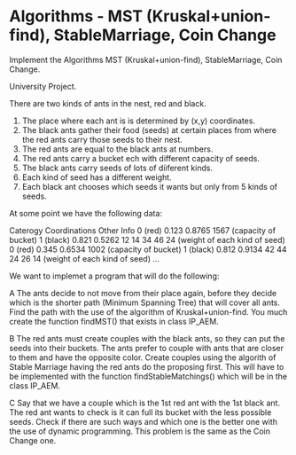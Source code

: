 # Algorithms - MST (Kruskal+union-find), StableMarriage, Coin Change
 Implement the Algorithms MST (Kruskal+union-find), StableMarriage, Coin Change.
 
 University Project.
 
There are two kinds of ants in the nest, red and black.
1. The place where each ant is is determined by (x,y) coordinates.
2. The black ants gather their food (seeds) at certain places from where the red ants
carry those seeds to their nest.
3. The red ants are equal to the black ants at numbers.
4. The red ants carry a bucket ech with different capacity of seeds.
5. The black ants carry seeds of lots of diiferent kinds.
6. Each kind of seed has a different weight.
7. Each black ant chooses which seeds it wants but only from 5 kinds of seeds.

At some point we have the following data: 

Caterogy Coordinations Other Info
0 (red) 0.123 0.8765 1567 (capacity of bucket)
1 (black) 0.821 0.5262 12 14 34 46 24 (weight of each kind of seed)
0 (red) 0.345 0.6534 1002 (capacity of bucket)
1 (black) 0.812 0.9134 42 44 24 26 14 (weight of each kind of seed)
...

We want to implemet a program that will do the following:

Α
The ants decide to not move from their place again, before they decide which is 
the shorter path (Minimum Spanning Tree) that will cover all ants. Find the 
path with the use of the algorithm of Kruskal+union-find.
You much create the function findMST() that exists in class IP_AEM.

B
The red ants must create couples with the black ants, so they can put the seeds 
into their buckets. The ants prefer to couple with ants that are closer to them and
have the opposite color. Create couples using the algorith of Stable Marriage
having the red ants do the proposing first. This will have to be implemented
with the function findStableMatchings() which will be in the class IP_AEM.

C
Say that we have a couple which is the 1st red ant with the 1st black ant. 
The red ant wants to check is it can full its bucket with the less possible
seeds. Check if there are such ways and which one is the better one with the
use of dynamic programming. This problem is the same as the Coin Change one. 

